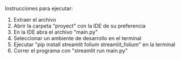 Instrucciones para ejecutar:

1. Extraer el archivo
2. Abrir la carpeta "proyect" con la IDE de su preferencia
3. En la IDE abra el archivo "main.py"
4. Seleccionar un ambiente de desarrollo en el terminal
5. Ejecutar "pip install streamlit folium streamlit_folium" en la terminal
6. Correr el programa con "streamlit run main.py"
